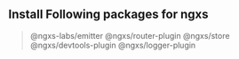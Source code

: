 ## Install Following packages for ngxs
>@ngxs-labs/emitter
>@ngxs/router-plugin
>@ngxs/store
>@ngxs/devtools-plugin
>@ngxs/logger-plugin